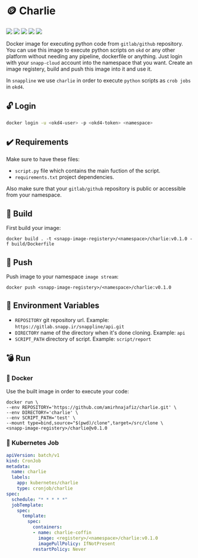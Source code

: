 # :coin: Charlie

![](https://img.shields.io/github/v/release/amirhnajafiz/charlie)
![](https://img.shields.io/badge/platform-docker-9cf)
![](https://img.shields.io/badge/language-python-blue)
![](https://img.shields.io/badge/language-bash-success)
![](https://img.shields.io/badge/env-okd4-yellow)

Docker image for executing python code from ```gitlab/github``` repository.
You can use this image to execute python scripts on ```okd``` or any other platform without
needing any pipeline, dockerfile or anything.
Just login with your ```snapp-cloud``` account into the namespace that you want.
Create an image registery, build and push this image into it and use it.

In ```snappline``` we use ```charlie``` in order to execute ```python``` scripts as ```crob jobs``` in ```okd4```.

## :unlock: Login

```sh
docker login -u <okd4-user> -p <okd4-token> <namespace>
```

## :heavy_check_mark: Requirements

Make sure to have these files:

- ```script.py``` file which contains the main fuction of the script.
- ```requirements.txt``` project dependencies.

Also make sure that your ```gitlab/github``` repository is public or accessible from your namespace.

## :hammer: Build

First build your image:

```shell
docker build . -t <snapp-image-registery>/<namespace>/charlie:v0.1.0 -f build/Dockerfile
```

## :pushpin: Push

Push image to your namespace ```image stream```:

```shell
docker push <snapp-image-registery>/<namespace>/charlie:v0.1.0
```

## :wrench: Environment Variables

- ```REPOSITORY``` git repository url. Example: ```https://gitlab.snapp.ir/snappline/api.git```
- ```DIRECTORY``` name of the directory when it's done cloning. Example: ```api```
- ```SCRIPT_PATH``` directory of script. Example: ```script/report```

## :bomb: Run

### :whale: Docker

Use the built image in order to execute your code:

```shell
docker run \
--env REPOSITORY='https://github.com/amirhnajafiz/charlie.git' \
--env DIRECTORY='charlie' \
--env SCRIPT_PATH='test' \
--mount type=bind,source="$(pwd)/clone",target=/src/clone \
<snapp-image-registery>/charlie@v0.1.0
```

### :ship: Kubernetes Job

```yml
apiVersion: batch/v1
kind: CronJob
metadata:
  name: charlie
  labels:
    app: kubernetes/charlie
    type: cronjob/charlie
spec:
  schedule: "* * * * *"
  jobTemplate:
    spec:
      template:
        spec:
          containers:
          - name: charlie-coffin
            image: <registery>/<namespace>/charlie:v0.1.0
            imagePullPolicy: IfNotPresent
          restartPolicy: Never
```
